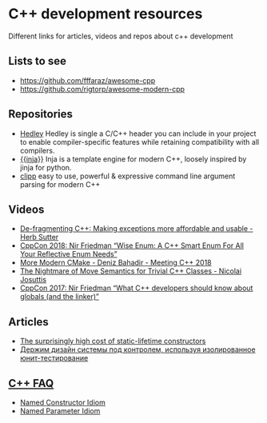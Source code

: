 # C++ development resources
Different links for articles, videos and repos about c++ development

## Lists to see
* https://github.com/fffaraz/awesome-cpp
* https://github.com/rigtorp/awesome-modern-cpp

## Repositories
* [Hedley](https://nemequ.github.io/hedley/) Hedley is single a C/C++ header you can include in your project to enable compiler-specific features while retaining compatibility with all compilers.
* [{{inja}}](https://github.com/pantor/inja) Inja is a template engine for modern C++, loosely inspired by jinja for python.
* [clipp](https://github.com/muellan/clipp) easy to use, powerful & expressive command line argument parsing for modern C++

## Videos
* [De-fragmenting C++: Making exceptions more affordable and usable - Herb Sutter](https://youtu.be/os7cqJ5qlzo)
* [CppCon 2018: Nir Friedman “Wise Enum: A C++ Smart Enum For All Your Reflective Enum Needs”](https://youtu.be/GCkhcT2oxCA)
* [More Modern CMake - Deniz Bahadir - Meeting C++ 2018](https://youtu.be/y7ndUhdQuU8)
* [The Nightmare of Move Semantics for Trivial C++ Classes - Nicolai Josuttis](https://vimeo.com/292914829)
* [CppCon 2017: Nir Friedman “What C++ developers should know about globals (and the linker)”](https://youtu.be/xVT1y0xWgww)

## Articles
* [The surprisingly high cost of static-lifetime constructors](https://quuxplusone.github.io/blog/2018/06/26/cost-of-static-lifetime-constructors/)
* [Держим дизайн системы под контролем, используя изолированное юнит-тестирование](http://software-testing.ru/library/testing/test-analysis/2983-design-systems-under-control)

## [C++ FAQ](http://www.cs.technion.ac.il/users/yechiel/c++-faq/index.html)
* [Named Constructor Idiom](http://www.cs.technion.ac.il/users/yechiel/c++-faq/named-ctor-idiom.html)
* [Named Parameter Idiom](http://www.cs.technion.ac.il/users/yechiel/c++-faq/named-parameter-idiom.html)
